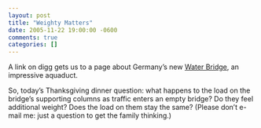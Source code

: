 ```yaml
---
layout: post
title: "Weighty Matters"
date: 2005-11-22 19:00:00 -0600
comments: true
categories: []
---
```


A link on digg gets us to a page about Germany’s new <a
href="http://www.funonthenet.in/content/view/223/31/">Water
Bridge</a>, an impressive aquaduct.


So, today’s Thanksgiving dinner question: what happens to the load on
the bridge’s supporting columns as traffic enters an empty bridge? Do
they feel additional weight? Does the load on them stay the same?
(Please don’t e-mail me: just a question to get the family thinking.)

